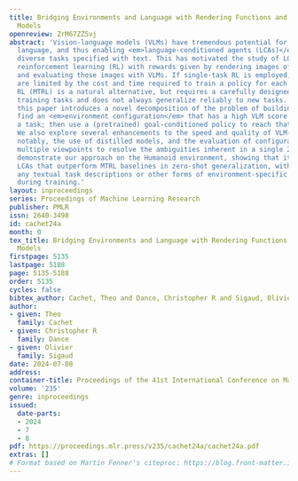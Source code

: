 ```yaml
---
title: Bridging Environments and Language with Rendering Functions and Vision-Language
  Models
openreview: ZrM67ZZ5vj
abstract: 'Vision-language models (VLMs) have tremendous potential for <em>grounding</em>
  language, and thus enabling <em>language-conditioned agents (LCAs)</em> to perform
  diverse tasks specified with text. This has motivated the study of LCAs based on
  reinforcement learning (RL) with rewards given by rendering images of an environment
  and evaluating those images with VLMs. If single-task RL is employed, such approaches
  are limited by the cost and time required to train a policy for each new task. Multi-task
  RL (MTRL) is a natural alternative, but requires a carefully designed corpus of
  training tasks and does not always generalize reliably to new tasks. Therefore,
  this paper introduces a novel decomposition of the problem of building an LCA: first
  find an <em>environment configuration</em> that has a high VLM score for text describing
  a task; then use a (pretrained) goal-conditioned policy to reach that configuration.
  We also explore several enhancements to the speed and quality of VLM-based LCAs,
  notably, the use of distilled models, and the evaluation of configurations from
  multiple viewpoints to resolve the ambiguities inherent in a single 2D view. We
  demonstrate our approach on the Humanoid environment, showing that it results in
  LCAs that outperform MTRL baselines in zero-shot generalization, without requiring
  any textual task descriptions or other forms of environment-specific annotation
  during training.'
layout: inproceedings
series: Proceedings of Machine Learning Research
publisher: PMLR
issn: 2640-3498
id: cachet24a
month: 0
tex_title: Bridging Environments and Language with Rendering Functions and Vision-Language
  Models
firstpage: 5135
lastpage: 5188
page: 5135-5188
order: 5135
cycles: false
bibtex_author: Cachet, Theo and Dance, Christopher R and Sigaud, Olivier
author:
- given: Theo
  family: Cachet
- given: Christopher R
  family: Dance
- given: Olivier
  family: Sigaud
date: 2024-07-08
address:
container-title: Proceedings of the 41st International Conference on Machine Learning
volume: '235'
genre: inproceedings
issued:
  date-parts:
  - 2024
  - 7
  - 8
pdf: https://proceedings.mlr.press/v235/cachet24a/cachet24a.pdf
extras: []
# Format based on Martin Fenner's citeproc: https://blog.front-matter.io/posts/citeproc-yaml-for-bibliographies/
---
```

